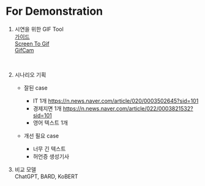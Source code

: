 


# For Demonstration

1. 시연을 위한 GIF Tool <br>
  [가이드](https://caresser.tistory.com/18) <br>
  [Screen To Gif](https://www.screentogif.com/) <br>
  [GifCam](http://blog.bahraniapps.com/gifcam/)<br>


<br>

2. 시나리오 기획 
    - 잘된 case  
      - IT 1개 https://n.news.naver.com/article/020/0003502645?sid=101
      - 경제지면 1개  https://n.news.naver.com/article/022/0003821532?sid=101
      - 영어 텍스트 1개
     
    - 개선 필요 case 
      - 너무 긴 텍스트  
      - 허언증 생성기사


3. 비교 모델 <br>
   ChatGPT, BARD, KoBERT

